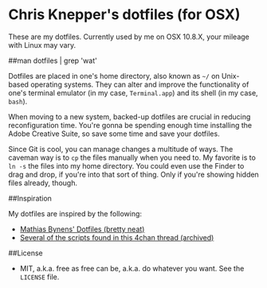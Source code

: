 Chris Knepper's dotfiles (for OSX)
========

These are my dotfiles. Currently used by me on OSX 10.8.X, your mileage with Linux may vary.

##man dotfiles | grep 'wat'

Dotfiles are placed in one's home directory, also known as `~/` on Unix-based operating systems. They can alter and improve the functionality of one's terminal emulator (in my case, `Terminal.app`) and its shell (in my case, `bash`).

When moving to a new system, backed-up dotfiles are crucial in reducing reconfiguration time. You're gonna be spending enough time installing the Adobe Creative Suite, so save some time and save your dotfiles.

Since Git is cool, you can manage changes a multitude of ways. The caveman way is to `cp` the files manually when you need to. My favorite is to `ln -s` the files into my home directory. You could even use the Finder to drag and drop, if you're into that sort of thing. Only if you're showing hidden files already, though.

##Inspiration

My dotfiles are inspired by the following:

* [Mathias Bynens' Dotfiles (bretty neat)](https://github.com/mathiasbynens/dotfiles)
* [Several of the scripts found in this 4chan thread (archived)](http://rbt.asia/g/thread/42131516)

##License

* MIT, a.k.a. free as free can be, a.k.a. do whatever you want. See the `LICENSE` file.